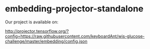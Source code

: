 # embedding-projector-standalone

Our project is available on:

http://projector.tensorflow.org/?config=https://raw.githubusercontent.com/keyboardAnt/wis-glucose-challenge/master/embedding/config.json

